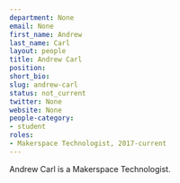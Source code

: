 ```yaml
---
department: None
email: None
first_name: Andrew
last_name: Carl
layout: people
title: Andrew Carl
position:
short_bio:
slug: andrew-carl
status: not_current
twitter: None
website: None
people-category:
- student
roles:
- Makerspace Technologist, 2017-current
---
```

Andrew Carl is a Makerspace Technologist.
